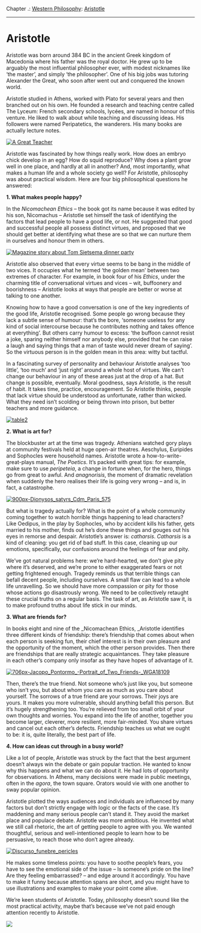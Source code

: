 Chapter .: [Western Philosophy](https://www.theschooloflife.com/thebookoflife/category/leisure/western-philosophy/): [Aristotle](https://www.theschooloflife.com/thebookoflife/the-great-philosophers-aristotle/)

* * *

# Aristotle

Aristotle was born around 384 BC in the ancient Greek kingdom of Macedonia where his father was the royal doctor. He grew up to be arguably the most influential philosopher ever, with modest nicknames like ‘the master’, and simply ‘the philosopher’. One of his big jobs was tutoring Alexander the Great, who soon after went out and conquered the known world.

Aristotle studied in Athens, worked with Plato for several years and then branched out on his own.&nbsp;He founded a research and teaching centre called The Lyceum: French secondary schools, lycées, are named in honour of this venture. He liked to walk about while teaching and discussing ideas. His followers were named Peripatetics, the wanderers. His many books are actually lecture notes.

[![A Great Teacher](https://www.theschooloflife.com/thebookoflife/wp-content/uploads/2014/11/5100826221.jpg)](http://www.thebookoflife.org/wp-content/uploads/2014/11/5100826221.jpg)

Aristotle was fascinated by how things really work. How does an embryo chick develop in an egg? How do squid reproduce? Why does a plant grow well in one place, and hardly at all in another? And, most importantly, what makes a human life and a whole society go well? For Aristotle, philosophy was about practical wisdom. Here are four big philosophical questions he answered:

**1. What makes people happy?**

In the _Nicomachean Ethics_ – the book got its name because it was edited by his son, Nicomachus – Aristotle set himself the task of identifying the factors that lead people to have a good life, or not. He suggested that good and successful people all possess distinct virtues, and proposed that we should get better at identifying what these are so that we can nurture them in ourselves and honour them in others.

[![Magazine story about Tom Sietsema dinner party](https://www.theschooloflife.com/thebookoflife/wp-content/uploads/2014/11/173260850.jpg)](http://www.thebookoflife.org/wp-content/uploads/2014/11/173260850.jpg)

Aristotle also observed that every virtue seems to be bang in the middle of two vices. It occupies what he termed ‘the golden mean’ between two extremes of character. For example, in book four of his _Ethics_, under the charming title of conversational virtues and vices – wit, buffoonery and boorishness – Aristotle looks at ways that people are better or worse at talking to one another.

Knowing how to have a good conversation is one of the key ingredients of the good life, Aristotle recognised. Some people go wrong because they lack a subtle sense of humour: that’s the bore, ‘someone useless for any kind of social intercourse because he contributes nothing and takes offence at everything’. But others carry humour to excess: ‘the buffoon cannot resist a joke, sparing neither himself nor anybody else, provided that he can raise a laugh and saying things that a man of taste would never dream of saying’. So the virtuous person is in the golden mean in this area: witty but tactful.

In a fascinating survey of personality and behaviour Aristotle analyses ‘too little’, ‘too much’ and ‘just right’ around a whole host of virtues. We can’t change our behaviour in any of these areas just at the drop of a hat. But change is possible, eventually. Moral goodness, says Aristotle, is the result of habit. It takes time, practice, encouragement. So Aristotle thinks, people that lack virtue should be understood as unfortunate, rather than wicked. What they need isn’t scolding or being thrown into prison, but better teachers and more guidance.

[![table2](https://www.theschooloflife.com/thebookoflife/wp-content/uploads/2014/11/table2.png)](http://www.thebookoflife.org/wp-content/uploads/2014/11/table2.png)

**2. What is art for?&nbsp;**

The blockbuster art at the time was tragedy. Athenians watched gory plays at community festivals held at huge open-air theatres. Aeschylus, Euripides and Sophocles were household names. Aristotle wrote a how-to-write-great-plays manual, _The Poetics_. It’s packed with great tips: for example, make sure to use _peripeteia_, a change in fortune when, for the hero, things go from great to awful. And _anagnorisis_, the moment of dramatic revelation when suddenly the hero realises their life is going very wrong – and is, in fact, a catastrophe.

[![900px-Dionysos_satyrs_Cdm_Paris_575](https://www.theschooloflife.com/thebookoflife/wp-content/uploads/2014/11/900px-Dionysos_satyrs_Cdm_Paris_575.jpg)](http://www.thebookoflife.org/wp-content/uploads/2014/11/900px-Dionysos_satyrs_Cdm_Paris_575.jpg)

But what is tragedy actually for? What is the point of a whole community coming together to watch horrible things happening to lead characters? Like Oedipus, in the play by Sophocles, who by accident kills his father, gets married to his mother, finds out he’s done these things and gouges out his eyes in remorse and despair. Aristotle’s answer is:&nbsp;_catharsis_. _Catharsis_ is a kind of cleaning: you get rid of bad stuff. In this case, cleaning up our emotions, specifically, our confusions around the feelings of fear and pity.

We’ve got natural problems here: we’re hard-hearted, we don’t give pity where it’s deserved, and we’re prone to either exaggerated fears or not getting frightened enough. Tragedy reminds us that terrible things can befall decent people, including ourselves. A small flaw can lead to a whole life unravelling. So we should have more compassion or&nbsp;pity for those whose actions go disastrously wrong. We need to be collectively retaught these crucial truths on a regular basis. The task of art, as Aristotle saw it, is to make profound truths about life stick in our minds.

**3. What are friends for?**

In books eight and nine of the&nbsp;_Nicomachean Ethics,&nbsp;_Aristotle identifies three different kinds of friendship: there’s friendship that comes about when each person is seeking fun, their chief interest is in their own pleasure and the opportunity of the moment, which the other person provides. Then there are friendships that are really strategic acquaintances. They take pleasure in each other’s company only insofar as they have hopes of advantage of it.

[![706px-Jacopo_Pontormo_-_Portrait_of_Two_Friends_-_WGA18109](https://www.theschooloflife.com/thebookoflife/wp-content/uploads/2014/11/706px-Jacopo_Pontormo_-_Portrait_of_Two_Friends_-_WGA181091.jpg)](http://www.thebookoflife.org/wp-content/uploads/2014/11/706px-Jacopo_Pontormo_-_Portrait_of_Two_Friends_-_WGA181091.jpg)

Then, there’s the true friend. Not someone who’s just like you, but someone who isn’t you, but about whom you care as much as you care about yourself. The sorrows of a true friend are your sorrows. Their joys are yours. It makes you more vulnerable, should anything befall this person. But it’s hugely strengthening too. You’re relieved from too small orbit of your own thoughts and worries. You expand into the life of another, together you become larger, cleverer, more resilient, more fair-minded. You share virtues and cancel out each other’s defects. Friendship teaches us what we ought to be: it is, quite literally, the best part of life.

**4. How can ideas cut through in a busy world?**

Like a lot of people, Aristotle was struck by the fact that the best argument doesn’t always win the debate or gain popular traction. He wanted to know why this happens and what we can do about it. He had lots of opportunity for observations. In Athens, many decisions were made in public meetings, often in the _agora_, the town square. Orators would vie with one another to sway popular opinion.

Aristotle plotted the ways audiences and individuals are influenced by many factors but don’t strictly engage with logic or the facts of the case. It’s maddening and many serious people can’t stand it. They avoid the market place and populace debate. Aristotle was more ambitious. He invented what we still call rhetoric, the art of getting people to agree with you. We wanted thoughtful, serious and well-intentioned people to learn how to be persuasive, to reach those who don’t agree already.

[![Discurso_funebre_pericles](https://www.theschooloflife.com/thebookoflife/wp-content/uploads/2014/11/Discurso_funebre_pericles.png)](http://www.thebookoflife.org/wp-content/uploads/2014/11/Discurso_funebre_pericles.png)

He makes some timeless points: you have to soothe people’s fears, you have to see the emotional side of the issue – Is someone’s pride on the line? Are they feeling embarrassed? – and edge around it accordingly. You have to make it funny because attention spans are short, and you might have to use illustrations and examples to make your point come alive.

We’re keen students of Aristotle. Today, philosophy doesn’t sound like the most practical activity, maybe that’s because we’ve not paid enough attention recently to Aristotle.

[![](https://img.youtube.com/vi/csIW4W_DYX4/0.jpg)](//www.youtube.com/embed/csIW4W_DYX4? '')
